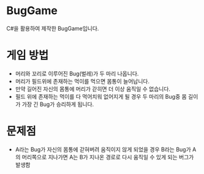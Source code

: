 # BugGame

C#을 활용하여 제작한 BugGame입니다.

# 게임 방법

- 머리와 꼬리로 이루어진 Bug(벌레)가 두 마리 나옵니다.
- 머리가 필드위에 존재하는 먹이를 먹으면 몸통이 늘어납니다.
- 만약 길어진 자신의 몸통에 머리가 갇히면 더 이상 움직일 수 없습니다.
- 필드 위에 존재하는 먹이를 다 먹어치워 없어지게 될 경우 두 마리의 Bug중 몸 길이가 가장 긴 Bug가 승리하게 됩니다.

# 문제점

- A라는 Bug가 자신의 몸통에 갇혀버려 움직이지 않게 되었을 경우 B라는 Bug가 A의 머리쪽으로 지나가면
  A는 B가 지나온 경로로 다시 움직일 수 있게 되는 버그가 발생함
